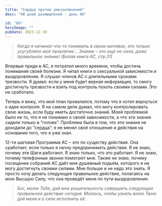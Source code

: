 ```yaml
---
title: "Сердце против умозаключений"
desc: "90 дней размышлений - день 66"

id: "66"
heroImage: ""
pubDate: 2023-12-10
---
```

> _Когда я начинал что-то понимать в своих мотивах, это только усугубляло моё
> проклятие… Знание – это ещё не сила, даже правильное знание! (Белая книга
> АС, стр.31)_

Впервые придя в АС, я потратил много времени, чтобы достичь понимания своей
болезни. Я читал книги о сексуальной зависимости и выздоровлении. Я слушал
членов АС с длительными сроками трезвости. Я думал: если у меня будет верная
информация, то смогу достигнуть трезвости и взять под контроль похоть своими
силами. Это не сработало.

Теперь я вижу, что мой план провалился, потому что я хотел вернуться к идее
контроля. Я на самом деле думал, что могу контролировать свою жизнь, если буду
иметь достаточно знаний. Моей проблемой было не то, что я не понимаю о своей
зависимости, а что эти знания сидели только в “голове”. Проблема была в том,
что эти знания не доходили до “сердца”; я не менял своё отношение и действия
на основании того, что я уже знал.

12-ти шаговая Программа АС – это по существу действия. Она сработает, если
только я начну предпринимать действия. Я не знаю, почему эти Шаги работают. Я
знаю только, что это работает. Я не знаю, почему телефонные звонки помогают
мне. Также не знаю, почему посещение собраний АС даёт мне душевный подъём,
которого я не могу достигнуть своими силами. Мне больше и не надо это знать. Я
просто хочу делать следующее правильное действие, полагаясь на мою Высшую
Силу, что она проведёт меня по пути выздоровления.

> _Бог, молю Тебя, дай мне решительность совершить следующее правильное
> действие сегодня. Молюсь, чтобы узнать волю Твою для меня и о силе исполнить
> её._


